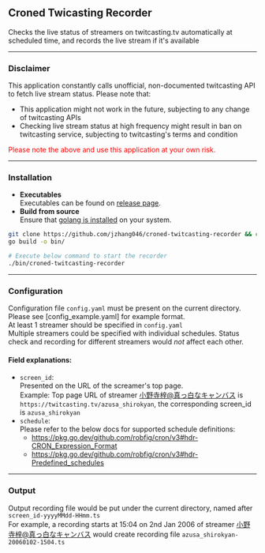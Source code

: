 ## **Croned Twicasting Recorder** 
Checks the live status of streamers on twitcasting.tv automatically at scheduled time, and records the live stream if it's available 

---

### **Disclaimer** 
This application constantly calls unofficial, non-documented twitcasting API to fetch live stream status. Please note that: 
* This application might not work in the future, subjecting to any change of twitcasting APIs 
* Checking live stream status at high frequency might result in ban on twitcasting service, subjecting to twitcasting's terms and condition

<span style="color:red">Please note the above and use this application at your own risk. </span>

---

### **Installation** 
* **Executables**   
  Executables can be found on [release page](https://github.com/jzhang046/croned-twitcasting-recorder/releases). 
* **Build from source**   
  Ensure that [golang is installed](https://golang.org/doc/install) on your system. 
```Bash
git clone https://github.com/jzhang046/croned-twitcasting-recorder && cd croned-twitcasting-recorder
go build -o bin/

# Execute below command to start the recorder
./bin/croned-twitcasting-recorder
```

---

### **Configuration**
  Configuration file `config.yaml` must be present on the current directory. Please see [config_example.yaml] for example format.  
  At least 1 streamer should be specified in `config.yaml`  
  Multiple streamers could be specified with individual schedules. Status check and recording for different streamers would _not_ affect each other.  

  #### Field explanations: 
  + `screen_id`:  
    Presented on the URL of the screamer's top page.  
    Example: Top page URL of streamer [小野寺梓@真っ白なキャンバス](https://twitcasting.tv/azusa_shirokyan) is `https://twitcasting.tv/azusa_shirokyan`, the corresponding screen_id is `azusa_shirokyan`
  + `schedule`:   
    Please refer to the below docs for supported schedule definitions: 
    - https://pkg.go.dev/github.com/robfig/cron/v3#hdr-CRON_Expression_Format
    - https://pkg.go.dev/github.com/robfig/cron/v3#hdr-Predefined_schedules   

---

### **Output**  
  Output recording file would be put under the current directory, named after `screen_id-yyyyMMdd-HHmm.ts`  
  For example, a recording starts at 15:04 on 2nd Jan 2006 of streamer [小野寺梓@真っ白なキャンバス](https://twitcasting.tv/azusa_shirokyan) would create recording file `azusa_shirokyan-20060102-1504.ts`
